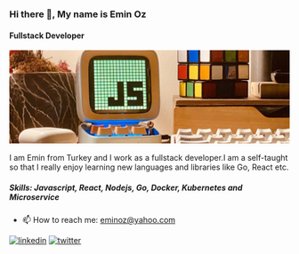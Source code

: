 ### Hi there 👋, My name is Emin Oz
#### Fullstack Developer
![Fullstack Developer](https://github.com/eminoz/eminoz/blob/main/IMG_6492.JPG?raw=true)

I am Emin from Turkey and I work as a fullstack developer.I am a self-taught so that I really enjoy learning new languages and libraries like Go, React etc.  

##### Skills: Javascript, React, Nodejs, Go, Docker, Kubernetes and Microservice

- 📫 How to reach me: eminoz@yahoo.com 


[<img src='https://cdn.jsdelivr.net/npm/simple-icons@3.0.1/icons/linkedin.svg' alt='linkedin' height='40'>](https://www.linkedin.com/in/mehmeteminoz/)  [<img src='https://cdn.jsdelivr.net/npm/simple-icons@3.0.1/icons/twitter.svg' alt='twitter' height='40'>](https://twitter.com/1eminoz)  


